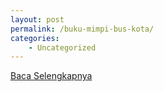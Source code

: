 ```yaml
---
layout: post
permalink: /buku-mimpi-bus-kota/
categories:
    - Uncategorized
---
```


[Baca Selengkapnya](/09)